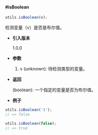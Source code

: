 #### #isBoolean

```javascript
utils.isBoolean(v);
```

检测变量（v）是否是布尔值。

- **引入版本**

    1.0.0

- **参数**

    1. v (unknown): 待检测类型的变量。

- **返回**

    (boolean): 一个指定的变量是否为布尔值。

- **例子**

```javascript
utils.isBoolean('1');
// => false

utils.isBoolean(false);
// => true
```
